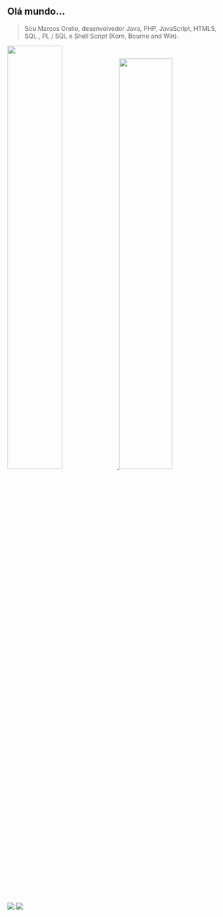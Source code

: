 ## Olá mundo...
> Sou Marcos Orelio, desenvolvedor Java, PHP, JavaScript, HTML5, SQL , PL / SQL e Shell Script (Korn, Bourne and Win).

<a href="#!">
  <img src="http://tiny.cc/pr2zuz" width="49.751%"/>
  <img src="http://tiny.cc/us2zuz" width="49%"/>
</a>

[![](http://tiny.cc/sr2zuz)](mailto:bw.marcos@gmail.com)
[![](http://tiny.cc/tr2zuz)](https://www.linkedin.com/in/marcosorelio)
